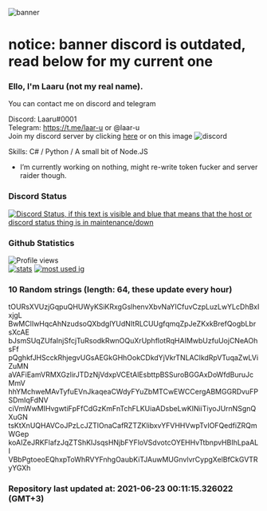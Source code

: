 
![banner](https://raw.githubusercontent.com/stop-bark/stop-bark/master/banner4.png)
# notice: banner discord is outdated, read below for my current one


### Ello, I'm Laaru (not my real name).

You can contact me on discord and telegram  

Discord: Laaru#0001  
Telegram: https://t.me/laar-u or @laar-u  
Join my discord server by clicking [here](https://discord.gg/invite/monk) or on this image ![discord](https://discord.com/api/guilds/848458923136122901/embed.png)

Skills: C# / Python / A small bit of Node.JS  

- I’m currently working on nothing, might re-write token fucker and server raider though.

### Discord Status
[![Discord Status, if this text is visible and blue that means that the host or discord status thing is in maintenance/down](https://discord.c99.nl/widget/theme-4/739824148267925565.png)](https://discord.c99.nl/)

### Github Statistics
![Profile views](https://komarev.com/ghpvc/?username=Laar-u) <br> [![stats](https://github-readme-stats.vercel.app/api?username=Laar-u&show_icons=true&theme=synthwave)](https://github.com/anuraghazra/github-readme-stats) [![most used ig](https://github-readme-stats.vercel.app/api/top-langs/?username=Laar-u&layout=compact&theme=synthwave&show_icons=true&langs_count=10)]((https://github.com/anuraghazra/github-readme-stats))

### 10 Random strings (length: 64, these update every hour)
tOURsXVUzjGqpuQHUWyKSiKRxgGslhenvXbvNaYICfuvCzpLuzLwYLcDhBxIxjgL
BwMClIwHqcAhNzudsoQXbdglYUdNItRLCUUgfqmqZpJeZKxkBrefQogbLbrsXcAE
bJsmSUqZUfaInjSfcjTuRsodkRwnOQuXrUphflotRqHAIMwbUzfuUojCNeAOhsFf
pQghkfJHScckRhjegvUGsAEGkGHhOokCDkdYjVkrTNLAClkdRpVTuqaZwLViZuMN
aVAFiEamVRMXGzlirJTDzNjVdxpVCEtAlEsbttpBSSuroBGGAxDoWfdBuruJcMmV
hhYMchweMAvTyfuEVnJkaqeaCWdyFYuZbMTCwEWCCergABMGGRDvuFPSDmIqFdNV
ciVmWwMIHvgwtiFpFfCdGzKmFnTchFLKUiaADsbeLwKINiiTiyoJUrnNSgnQXuGN
tsKtXnUQHAVCoJPzLcJZTlOnaCafRZTZKlibxvYFVHHVwpTvIOFQedfiZRQmWGep
koAIZeJRKFlafzJqZTShKIJsqsHNjbFYFloVSdvotcOYEHHvTtbnpvHBIhLpaALI
VBbPgtoeoEQhxpToWhRVYFnhgOaubKiTJAuwMUGnvlvrCypgXelBfCkGVTRyYGXh

### Repository last updated at: 2021-06-23 00:11:15.326022 (GMT+3)
